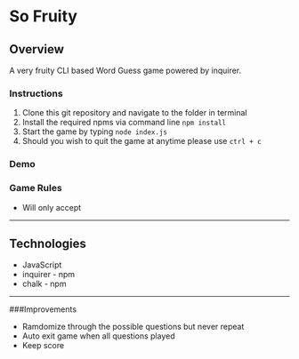 # So Fruity

## Overview

A very fruity CLI based Word Guess game powered by inquirer.

### Instructions

  1. Clone this git repository and navigate to the folder in terminal
  2. Install the required npms via command line `npm install`
  3. Start the game by typing `node index.js`
  4. Should you wish to quit the game at anytime please use `ctrl + c`

### Demo


### Game Rules

  * Will only accept 

- - -

## Technologies

  * JavaScript
  * inquirer - npm
  * chalk - npm

- - -  

###Improvements

  * Ramdomize through the possible questions but never repeat
  * Auto exit game when all questions played
  * Keep score
